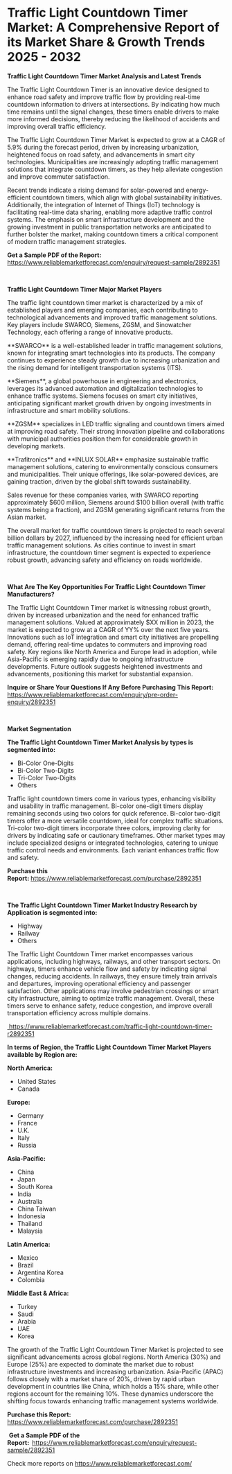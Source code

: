 <p><h1>Traffic Light Countdown Timer Market: A Comprehensive Report of its Market Share & Growth Trends 2025 - 2032</h1></p><p><strong>Traffic Light Countdown Timer Market Analysis and Latest Trends</strong></p>
<p><p>The Traffic Light Countdown Timer is an innovative device designed to enhance road safety and improve traffic flow by providing real-time countdown information to drivers at intersections. By indicating how much time remains until the signal changes, these timers enable drivers to make more informed decisions, thereby reducing the likelihood of accidents and improving overall traffic efficiency.</p><p>The Traffic Light Countdown Timer Market is expected to grow at a CAGR of 5.9% during the forecast period, driven by increasing urbanization, heightened focus on road safety, and advancements in smart city technologies. Municipalities are increasingly adopting traffic management solutions that integrate countdown timers, as they help alleviate congestion and improve commuter satisfaction. </p><p>Recent trends indicate a rising demand for solar-powered and energy-efficient countdown timers, which align with global sustainability initiatives. Additionally, the integration of Internet of Things (IoT) technology is facilitating real-time data sharing, enabling more adaptive traffic control systems. The emphasis on smart infrastructure development and the growing investment in public transportation networks are anticipated to further bolster the market, making countdown timers a critical component of modern traffic management strategies.</p></p>
<p><strong>Get a Sample PDF of the Report:&nbsp;</strong> <a href="https://www.reliablemarketforecast.com/enquiry/request-sample/2892351?utm_campaign=2740&utm_medium=2&utm_source=Github&utm_content=ia&utm_term=15032025&utm_id=traffic-light-countdown-timer">https://www.reliablemarketforecast.com/enquiry/request-sample/2892351</a></p>
<p>&nbsp;</p>
<p><strong>Traffic Light Countdown Timer Major Market Players</strong></p>
<p><p>The traffic light countdown timer market is characterized by a mix of established players and emerging companies, each contributing to technological advancements and improved traffic management solutions. Key players include SWARCO, Siemens, ZGSM, and Sinowatcher Technology, each offering a range of innovative products.</p><p>**SWARCO** is a well-established leader in traffic management solutions, known for integrating smart technologies into its products. The company continues to experience steady growth due to increasing urbanization and the rising demand for intelligent transportation systems (ITS). </p><p>**Siemens**, a global powerhouse in engineering and electronics, leverages its advanced automation and digitalization technologies to enhance traffic systems. Siemens focuses on smart city initiatives, anticipating significant market growth driven by ongoing investments in infrastructure and smart mobility solutions.</p><p>**ZGSM** specializes in LED traffic signaling and countdown timers aimed at improving road safety. Their strong innovation pipeline and collaborations with municipal authorities position them for considerable growth in developing markets.</p><p>**Trafitronics** and **INLUX SOLAR** emphasize sustainable traffic management solutions, catering to environmentally conscious consumers and municipalities. Their unique offerings, like solar-powered devices, are gaining traction, driven by the global shift towards sustainability.</p><p>Sales revenue for these companies varies, with SWARCO reporting approximately $600 million, Siemens around $100 billion overall (with traffic systems being a fraction), and ZGSM generating significant returns from the Asian market. </p><p>The overall market for traffic countdown timers is projected to reach several billion dollars by 2027, influenced by the increasing need for efficient urban traffic management solutions. As cities continue to invest in smart infrastructure, the countdown timer segment is expected to experience robust growth, advancing safety and efficiency on roads worldwide.</p></p>
<p>&nbsp;</p>
<p><strong>What Are The Key Opportunities For Traffic Light Countdown Timer Manufacturers?</strong></p>
<p><p>The Traffic Light Countdown Timer market is witnessing robust growth, driven by increased urbanization and the need for enhanced traffic management solutions. Valued at approximately $XX million in 2023, the market is expected to grow at a CAGR of YY% over the next five years. Innovations such as IoT integration and smart city initiatives are propelling demand, offering real-time updates to commuters and improving road safety. Key regions like North America and Europe lead in adoption, while Asia-Pacific is emerging rapidly due to ongoing infrastructure developments. Future outlook suggests heightened investments and advancements, positioning this market for substantial expansion.</p></p>
<p><strong>Inquire or Share Your Questions If Any Before Purchasing This Report:</strong> <a href="https://www.reliablemarketforecast.com/enquiry/pre-order-enquiry/2892351?utm_campaign=2740&utm_medium=2&utm_source=Github&utm_content=ia&utm_term=15032025&utm_id=traffic-light-countdown-timer">https://www.reliablemarketforecast.com/enquiry/pre-order-enquiry/2892351</a></p>
<p>&nbsp;</p>
<p><strong>Market Segmentation</strong></p>
<p><strong>The Traffic Light Countdown Timer Market Analysis by types is segmented into:</strong></p>
<p><ul><li>Bi-Color One-Digits</li><li>Bi-Color Two-Digits</li><li>Tri-Color Two-Digits</li><li>Others</li></ul></p>
<p><p>Traffic light countdown timers come in various types, enhancing visibility and usability in traffic management. Bi-color one-digit timers display remaining seconds using two colors for quick reference. Bi-color two-digit timers offer a more versatile countdown, ideal for complex traffic situations. Tri-color two-digit timers incorporate three colors, improving clarity for drivers by indicating safe or cautionary timeframes. Other market types may include specialized designs or integrated technologies, catering to unique traffic control needs and environments. Each variant enhances traffic flow and safety.</p></p>
<p><strong>Purchase this Report:&nbsp;</strong><a href="https://www.reliablemarketforecast.com/purchase/2892351?utm_campaign=2740&utm_medium=2&utm_source=Github&utm_content=ia&utm_term=15032025&utm_id=traffic-light-countdown-timer">https://www.reliablemarketforecast.com/purchase/2892351</a></p>
<p>&nbsp;</p>
<p><strong>The Traffic Light Countdown Timer Market Industry Research by Application is segmented into:</strong></p>
<p><ul><li>Highway</li><li>Railway</li><li>Others</li></ul></p>
<p><p>The Traffic Light Countdown Timer market encompasses various applications, including highways, railways, and other transport sectors. On highways, timers enhance vehicle flow and safety by indicating signal changes, reducing accidents. In railways, they ensure timely train arrivals and departures, improving operational efficiency and passenger satisfaction. Other applications may involve pedestrian crossings or smart city infrastructure, aiming to optimize traffic management. Overall, these timers serve to enhance safety, reduce congestion, and improve overall transportation efficiency across multiple domains.</p></p>
<p><a href="https://www.reliablemarketforecast.com/traffic-light-countdown-timer-r2892351?utm_campaign=2740&utm_medium=2&utm_source=Github&utm_content=ia&utm_term=15032025&utm_id=traffic-light-countdown-timer">&nbsp;https://www.reliablemarketforecast.com/traffic-light-countdown-timer-r2892351</a></p>
<p><strong>In terms of Region, the Traffic Light Countdown Timer Market Players available by Region are:</strong></p>
<p>
    <p> <strong> North America: </strong>
        <ul>
            <li>United States</li>
            <li>Canada</li>
        </ul>
        </p> 
    <p> <strong> Europe: </strong>
        <ul>
            <li>Germany</li>
            <li>France</li>
            <li>U.K.</li>
            <li>Italy</li>
            <li>Russia</li>
        </ul>
        </p> 
    <p> <strong> Asia-Pacific: </strong>
        <ul>
            <li>China</li>
            <li>Japan</li>
            <li>South Korea</li>
            <li>India</li>
            <li>Australia</li>
            <li>China Taiwan</li>
            <li>Indonesia</li>
            <li>Thailand</li>
            <li>Malaysia</li>
        </ul>
        </p> 
    <p> <strong> Latin America: </strong>
        <ul>
            <li>Mexico</li>
            <li>Brazil</li>
            <li>Argentina Korea</li>
            <li>Colombia</li>
        </ul>
        </p> 
    <p> <strong> Middle East & Africa: </strong>
        <ul>
            <li>Turkey</li>
            <li>Saudi</li>
            <li>Arabia</li>
            <li>UAE</li>
            <li>Korea</li>
        </ul>
    </p>
    </p>
<p><p>The growth of the Traffic Light Countdown Timer Market is projected to see significant advancements across global regions. North America (30%) and Europe (25%) are expected to dominate the market due to robust infrastructure investments and increasing urbanization. Asia-Pacific (APAC) follows closely with a market share of 20%, driven by rapid urban development in countries like China, which holds a 15% share, while other regions account for the remaining 10%. These dynamics underscore the shifting focus towards enhancing traffic management systems worldwide.</p></p>
<p><strong>Purchase this Report: </strong><a href="https://www.reliablemarketforecast.com/purchase/2892351?utm_campaign=2740&utm_medium=2&utm_source=Github&utm_content=ia&utm_term=15032025&utm_id=traffic-light-countdown-timer">https://www.reliablemarketforecast.com/purchase/2892351</a></p>
<p>&nbsp;<strong>Get a Sample PDF of the Report:&nbsp;&nbsp;</strong><a href="https://www.reliablemarketforecast.com/enquiry/request-sample/2892351?utm_campaign=2740&utm_medium=2&utm_source=Github&utm_content=ia&utm_term=15032025&utm_id=traffic-light-countdown-timer">https://www.reliablemarketforecast.com/enquiry/request-sample/2892351</a></p>
<p><strong></strong></p>
<p>Check more reports on <a href="https://www.reliablemarketforecast.com/?utm_campaign=2740&utm_medium=2&utm_source=Github&utm_content=ia&utm_term=15032025&utm_id=traffic-light-countdown-timer">https://www.reliablemarketforecast.com/</a></p>